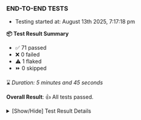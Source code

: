 ### END-TO-END TESTS

- Testing started at: August 13th 2025, 7:17:18 pm

**📦 Test Result Summary**

- ✅ 71 passed
- ❌ 0 failed
- ⚠️ 1 flaked
- ⏩ 0 skipped

⌛ _Duration: 5 minutes and 45 seconds_

**Overall Result**: 👍 All tests passed.



<details>
    <summary>[Show/Hide] Test Result Details</summary>
    <div markdown="1">

| Test | Browser | Test Case | Tags | Result |
| :---: | :---: | :--- | :---: | :---: |
| 1 | chromium-local-provider | Transition to disconnected state and then back to connected state |  | ⚠️ |

</div>
</details>


<!-- To see the full report, please visit our CI/CD pipeline with reporter. -->
